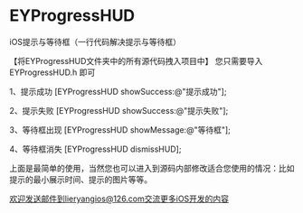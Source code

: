 # EYProgressHUD
iOS提示与等待框（一行代码解决提示与等待框）

【将EYProgressHUD文件夹中的所有源代码拽入项目中】
您只需要导入 EYProgressHUD.h 即可

1、提示成功
[EYProgressHUD showSuccess:@"提示成功"];

2、提示失败
[EYProgressHUD showSuccess:@"提示失败"];

3、等待框出现
[EYProgressHUD showMessage:@"等待框"];

4、等待框消失
[EYProgressHUD dismissHUD];

上面是最简单的使用，当然您也可以进入到源码内部修改适合您使用的情况：比如提示的最小展示时间、提示的图片等等。

欢迎发送邮件到lieryangios@126.com交流更多iOS开发的内容
